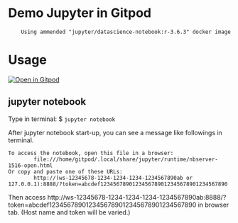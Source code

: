 # Demo Jupyter in Gitpod

        Using ammended "jupyter/datascience-notebook:r-3.6.3" docker image

# Usage

[![Open in Gitpod](https://gitpod.io/button/open-in-gitpod.svg)](https://gitpod.io/#https://github.com/zvodd/jupyterStats1400GitPodDemo)

## jupyter notebook

Type in terminal: \$ `jupyter notebook`

After jupyter notebook start-up, you can see a message like followings in terminal.

```
To access the notebook, open this file in a browser:
        file:///home/gitpod/.local/share/jupyter/runtime/nbserver-1516-open.html
Or copy and paste one of these URLs:
        http://(ws-12345678-1234-1234-1234-1234567890ab or 127.0.0.1):8888/?token=abcdef1234567890123456789012345678901234567890
```

Then access http://ws-12345678-1234-1234-1234-1234567890ab:8888/?token=abcdef1234567890123456789012345678901234567890 in browser tab.
(Host name and token will be varied.)

